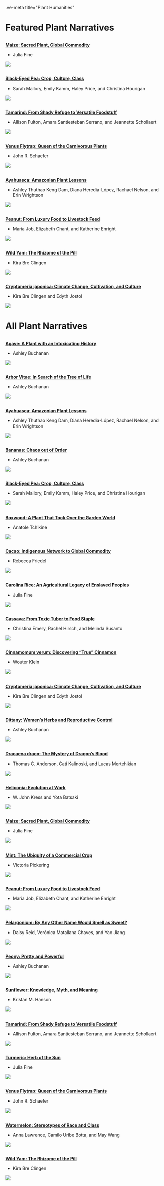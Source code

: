 .ve-meta title="Plant Humanities"

# Featured Plant Narratives 
<param class="cards">

##
[**Maize: Sacred Plant, Global Commodity**](/maize)

- Julia Fine

![](/images/thumbnails/maize__thumbnail.jpg)

##
[**Black-Eyed Pea: Crop, Culture, Class**](/black_eyed_peas)

- Sarah Mallory, Emily Kamm, Haley Price, and Christina Hourigan

![](/images/thumbnails/black_eyed_pea_1.png)

##
[**Tamarind: From Shady Refuge to Versatile Foodstuff**](/tamarind)

- Allison Fulton, Amara Santiesteban Serrano, and Jeannette Schollaert

![](/images/thumbnails/tamarind.jpg)

##
[**Venus Flytrap: Queen of the Carnivorous Plants**](/venus_flytrap)

- John R. Schaefer

![](/images/thumbnails/venus_flytrap_thumbnail.jpg)

##
[**Ayahuasca: Amazonian Plant Lessons**](/ayahuasca)

- Ashley Thuthao Keng Dam, Diana Heredia-López, Rachael Nelson, and Erin Wrightson

![](/images/thumbnails/ayahuasca.jpg)

##
[**Peanut: From Luxury Food to Livestock Feed**](/peanut)

- Maria Job, Elizabeth Chant, and Katherine Enright

![](/images/thumbnails/peanut.jpg)

##
[**Wild Yam: The Rhizome of the Pill**](/Dioscoreavillosa)

- Kira Bre Clingen
 
![](/images/thumbnails/Dioscorea.jpeg)

##
[**Cryptomeria japonica: Climate Change, Cultivation, and Culture**](/Cryptomeria)

- Kira Bre Clingen and Edyth Jostol
 
![](/images/thumbnails/Cryptomeria.jpeg)

# All Plant Narratives 
<param class="cards">

##
[**Agave: A Plant with an Intoxicating History**](/Agave)

- Ashley Buchanan

![](/images/thumbnails/agave.jpg)

##
[**Arbor Vitae: In Search of the Tree of Life**](/arbor_vitae)

- Ashley Buchanan

![](/images/thumbnails/arbor-vitae.jpg)

##
[**Ayahuasca: Amazonian Plant Lessons**](/ayahuasca)

- Ashley Thuthao Keng Dam, Diana Heredia-López, Rachael Nelson, and Erin Wrightson

![](/images/thumbnails/ayahuasca.jpg)

##
[**Bananas: Chaos out of Order**](/Banana)

- Ashley Buchanan

![](/images/thumbnails/Banana.jpg)

##
[**Black-Eyed Pea: Crop, Culture, Class**](/black_eyed_peas)

- Sarah Mallory, Emily Kamm, Haley Price, and Christina Hourigan

![](/images/thumbnails/black_eyed_pea_1.png)

##
[**Boxwood: A Plant That Took Over the Garden World**](/boxwood)

- Anatole Tchikine

![](/images/thumbnails/boxwood.jpg)

##
[**Cacao: Indigenous Network to Global Commodity**](/cacao)

- Rebecca Friedel

![](/images/thumbnails/cacao.jpg)

##
[**Carolina Rice: An Agricultural Legacy of Enslaved Peoples**](/carolina_rice)

- Julia Fine

![](/images/thumbnails/carolina-rice.jpg)

##
[**Cassava: From Toxic Tuber to Food Staple**](/cassava)

- Christina Emery, Rachel Hirsch, and Melinda Susanto

![](/images/thumbnails/cassava.jpg)

##
[**Cinnamomum verum: Discovering “True” Cinnamon**](/cinnamon)

- Wouter Klein

![](/images/thumbnails/cinnamon.jpg)

##
[**Cryptomeria japonica: Climate Change, Cultivation, and Culture**](/Cryptomeria)

- Kira Bre Clingen and Edyth Jostol
 
![](/images/thumbnails/Cryptomeria.jpeg)

##
[**Dittany: Women’s Herbs and Reproductive Control**](/Dittany)

- Ashley Buchanan

![](/images/thumbnails/dittany.jpg)

##
[**Dracaena draco: The Mystery of Dragon’s Blood**](/dragon_tree)

- Thomas C. Anderson, Cati Kalinoski, and Lucas Mertehikian

![](/images/thumbnails/dragon_tree.jpg)

##
[**Heliconia: Evolution at Work**](/heliconia)

- W. John Kress and Yota Batsaki

![](/images/thumbnails/heliconia.jpg)

##
[**Maize: Sacred Plant, Global Commodity**](/maize)

- Julia Fine

![](/images/thumbnails/maize__thumbnail.jpg) 

##
[**Mint: The Ubiquity of a Commercial Crop**](/mint)

- Victoria Pickering

![](/images/thumbnails/mint.jpg) 

##
[**Peanut: From Luxury Food to Livestock Feed**](/peanut)

- Maria Job, Elizabeth Chant, and Katherine Enright

![](/images/thumbnails/peanut.jpg)

##
[**Pelargonium: By Any Other Name Would Smell as Sweet?**](/pelargonium)

- Daisy Reid, Verónica Matallana Chaves, and Yao Jiang

![](/images/thumbnails/pelargonium.jpg)

##
[**Peony: Pretty and Powerful**](/Peony)

- Ashley Buchanan

![](/images/thumbnails/Peony_Thumbnail.jpg)

##
[**Sunflower: Knowledge, Myth, and Meaning**](/sunflower)

- Kristan M. Hanson

![](/images/thumbnails/Sunflower_thumbnail.jpg)

##
[**Tamarind: From Shady Refuge to Versatile Foodstuff**](/tamarind)

- Allison Fulton, Amara Santiesteban Serrano, and Jeannette Schollaert

![](/images/thumbnails/tamarind.jpg)

##
[**Turmeric: Herb of the Sun**](/turmeric)

- Julia Fine

![](/images/thumbnails/turmeric.jpg)

##
[**Venus Flytrap: Queen of the Carnivorous Plants**](/venus_flytrap)

- John R. Schaefer

![](/images/thumbnails/venus_flytrap_thumbnail.jpg)

##
[**Watermelon: Stereotypes of Race and Class**](/watermelon)

- Anna Lawrence, Camilo Uribe Botta, and May Wang

![](/images/thumbnails/watermelon.jpg)


##
[**Wild Yam: The Rhizome of the Pill**](/Dioscoreavillosa)

- Kira Bre Clingen
 
![](/images/thumbnails/Dioscorea.jpeg)


